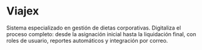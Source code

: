 # Viajex
Sistema especializado en gestión de dietas corporativas. Digitaliza el proceso completo: desde la asignación inicial hasta la liquidación final, con roles de usuario, reportes automáticos y integración por correo.
